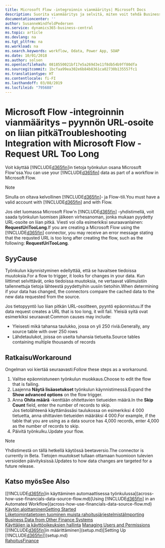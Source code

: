 ```yaml
---
title: Microsoft Flow -integroinnin vianmääritys| Microsoft Docs
description: Suorita vianmääritys ja selvitä, miten voit tehdä Business Central -tiedoistasi tietolähteen ja määrittää verkkopalveluidesi OData-osoitteen, jolla rakennat automaattisen työkulun.
documentationcenter: ''
author: SusanneWindfeldPedersen
ms.service: dynamics365-business-central
ms.topic: article
ms.devlang: na
ms.tgt_pltfrm: na
ms.workload: na
ms.search.keywords: workflow, Odata, Power App, SOAP
ms.date: 10/01/2018
ms.author: solsen
ms.openlocfilehash: 0818550021bf17e5a269d3e11f8db54b9ff80dfa
ms.sourcegitcommit: 1bcfaa99ea302e6b84b8361ca02730b135557fc1
ms.translationtype: HT
ms.contentlocale: fi-FI
ms.lasthandoff: 03/08/2019
ms.locfileid: "795688"
---
```

# <a name="troubleshooting-integration-with-microsoft-flow---request-url-too-long"></a><span data-ttu-id="20111-103">Microsoft Flow -integroinnin vianmääritys – pyynnön URL-osoite on liian pitkä</span><span class="sxs-lookup"><span data-stu-id="20111-103">Troubleshooting Integration with Microsoft Flow - Request URL Too Long</span></span>
<span data-ttu-id="20111-104">Voit käyttää [!INCLUDE[d365fin](includes/d365fin_md.md)]in tietoja työnkulun osana Microsoft Flow'ssa.</span><span class="sxs-lookup"><span data-stu-id="20111-104">You can use your [!INCLUDE[d365fin](includes/d365fin_md.md)] data as part of a workflow in Microsoft Flow.</span></span>  

> [!NOTE]  
>   <span data-ttu-id="20111-105">Sinulla on oltava kelvollinen [!INCLUDE[d365fin](includes/d365fin_md.md)]- ja Flow-tili.</span><span class="sxs-lookup"><span data-stu-id="20111-105">You must have a valid account with [!INCLUDE[d365fin](includes/d365fin_md.md)] and with Flow.</span></span>  

<span data-ttu-id="20111-106">Jos olet luomassa Microsoft Flow'n [!INCLUDE[d365fin](includes/d365fin_md.md)] -yhdistimellä, voit saada työnkulun luomisen jälkeen virhesanoman, jonka mukaan pyydetty URL-osoite on liian pitkä. Viesti voi olla esimerkiksi seuraavanlainen: **RequestUriTooLong**.</span><span class="sxs-lookup"><span data-stu-id="20111-106">If you are creating a Microsoft Flow using the [!INCLUDE[d365fin](includes/d365fin_md.md)] connector, you may receive an error message stating that the requsted URL is too long after creating the flow, such as the following: **RequestUriTooLong**.</span></span>

## <a name="cause"></a><span data-ttu-id="20111-107">Syy</span><span class="sxs-lookup"><span data-stu-id="20111-107">Cause</span></span>
<span data-ttu-id="20111-108">Työnkulun käynnistyminen edellyttää, että se havaitsee tiedoissa muutoksia.</span><span class="sxs-lookup"><span data-stu-id="20111-108">For a flow to trigger, it looks for changes in your data.</span></span> <span data-ttu-id="20111-109">Kun liittimet selvittävät, onko tiedoissa muutoksia, ne vertaavat välimuistiin tallennettuja tietoja lähteestä pyydettyihin uusiin tietoihin.</span><span class="sxs-lookup"><span data-stu-id="20111-109">When determining if your data has changed, the connectors compare the cached data to the new data requested from the source.</span></span>  

<span data-ttu-id="20111-110">Jos tietopyyntö luo liian pitkän URL-osoitteen, pyyntö epäonnistuu.</span><span class="sxs-lookup"><span data-stu-id="20111-110">If the data request creates a URL that is too long, it will fail.</span></span> <span data-ttu-id="20111-111">Yleisiä syitä ovat esimerkiksi seuraavat:</span><span class="sxs-lookup"><span data-stu-id="20111-111">Common causes may include:</span></span>
- <span data-ttu-id="20111-112">Yleisesti mikä tahansa taulukko, jossa on yli 250 riviä.</span><span class="sxs-lookup"><span data-stu-id="20111-112">Generally, any source table with over 250 rows</span></span>
- <span data-ttu-id="20111-113">Lähdetaulukot, joissa on useita tuhansia tietueita.</span><span class="sxs-lookup"><span data-stu-id="20111-113">Source tables containing multiple thousands of records</span></span>

## <a name="workaround"></a><span data-ttu-id="20111-114">Ratkaisu</span><span class="sxs-lookup"><span data-stu-id="20111-114">Workaround</span></span>
<span data-ttu-id="20111-115">Ongelman voi kiertää seuraavasti:</span><span class="sxs-lookup"><span data-stu-id="20111-115">Follow these steps as a workaround.</span></span>
1. <span data-ttu-id="20111-116">Valitse epäonnistuneen työnkulun muokkaus.</span><span class="sxs-lookup"><span data-stu-id="20111-116">Choose to edit the flow that is failing.</span></span>
2. <span data-ttu-id="20111-117">Laajenna **Näytä lisäasetukset** työnkulun käynnistimessä.</span><span class="sxs-lookup"><span data-stu-id="20111-117">Expand the **Show advanced options** on the flow trigger.</span></span>
3. <span data-ttu-id="20111-118">Anna **Ohita määrä** -kenttään ohitettavien tietueiden määrä.</span><span class="sxs-lookup"><span data-stu-id="20111-118">In the **Skip Count** field, enter the number of records to skip.</span></span>  
<span data-ttu-id="20111-119">Jos tietolähteenä käyttämässäsi taulukossa on esimerkiksi 4 000 tietuetta, anna ohittavien tietueiden määräksi 4 000.</span><span class="sxs-lookup"><span data-stu-id="20111-119">For example, if the table that you are using as a data source has 4,000 records, enter 4,000 as the number of records to skip.</span></span>
4. <span data-ttu-id="20111-120">Päivitä työnkulku.</span><span class="sxs-lookup"><span data-stu-id="20111-120">Update your flow.</span></span>

> [!NOTE]  
> <span data-ttu-id="20111-121">Yhdistimestä on tällä hetkellä käytössä beetaversio.</span><span class="sxs-lookup"><span data-stu-id="20111-121">The connector is currently in Beta.</span></span> <span data-ttu-id="20111-122">Tietojen muutokset tullaan ottamaan huomioon tulevien versioiden päivityksissä.</span><span class="sxs-lookup"><span data-stu-id="20111-122">Updates to how data changes are targeted for a future release.</span></span>


## <a name="see-also"></a><span data-ttu-id="20111-123">Katso myös</span><span class="sxs-lookup"><span data-stu-id="20111-123">See Also</span></span>
<span data-ttu-id="20111-124">[[!INCLUDE[d365fin](includes/d365fin_md.md)]in käyttäminen automaattisessa työnkulussa](across-how-use-financials-data-source-flow.md)</span><span class="sxs-lookup"><span data-stu-id="20111-124">[Using [!INCLUDE[d365fin](includes/d365fin_md.md)] in an Automated Workflow](across-how-use-financials-data-source-flow.md)</span></span>  
[<span data-ttu-id="20111-125">Käytön aloittaminen</span><span class="sxs-lookup"><span data-stu-id="20111-125">Getting Started</span></span>](product-get-started.md)  
[<span data-ttu-id="20111-126">Liiketoimintatietojen tuominen muista rahoitusjärjestelmistä</span><span class="sxs-lookup"><span data-stu-id="20111-126">Importing Business Data from Other Finance Systems</span></span>](across-import-data-configuration-packages.md)  
<span data-ttu-id="20111-127">[Käyttäjien ja käyttöoikeuksien hallinta](ui-how-users-permissions.md)  </span><span class="sxs-lookup"><span data-stu-id="20111-127">[Managing Users and Permissions](ui-how-users-permissions.md)  </span></span>  
<span data-ttu-id="20111-128">[[!INCLUDE[d365fin](includes/d365fin_md.md)]in määrittäminen](setup.md)</span><span class="sxs-lookup"><span data-stu-id="20111-128">[Setting Up [!INCLUDE[d365fin](includes/d365fin_md.md)]](setup.md)</span></span>  
[<span data-ttu-id="20111-129">Rahoitus</span><span class="sxs-lookup"><span data-stu-id="20111-129">Finance</span></span>](finance.md)  
